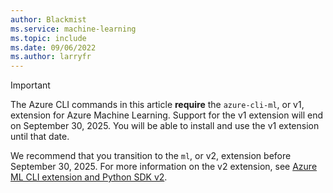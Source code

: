 ```yaml
---
author: Blackmist
ms.service: machine-learning
ms.topic: include
ms.date: 09/06/2022
ms.author: larryfr
---
```


> [!IMPORTANT]
> The Azure CLI commands in this article __require__ the `azure-cli-ml`, or v1, extension for Azure Machine Learning. Support for the v1 extension will end on September 30, 2025. You will be able to install and use the v1 extension until that date.
>
> We recommend that you transition to the `ml`, or v2, extension before September 30, 2025. For more information on the v2 extension, see [Azure ML CLI extension and Python SDK v2](../concept-v2.md).
